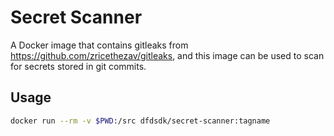 # Secret Scanner

A Docker image that contains gitleaks from <https://github.com/zricethezav/gitleaks>,
and this image can be used to scan for secrets stored in git commits.

## Usage

```bash
docker run --rm -v $PWD:/src dfdsdk/secret-scanner:tagname
```
